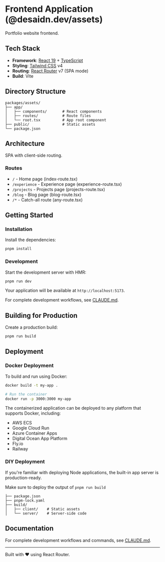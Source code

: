 # Frontend Application (@desaidn.dev/assets)

Portfolio website frontend.

## Tech Stack

- **Framework**: [React 19](https://react.dev/) + [TypeScript](https://www.typescriptlang.org/)
- **Styling**: [Tailwind CSS](https://tailwindcss.com/) v4
- **Routing**: [React Router](https://reactrouter.com/) v7 (SPA mode)
- **Build**: Vite

## Directory Structure

```
packages/assets/
├── app/
│   ├── components/       # React components
│   ├── routes/           # Route files
│   └── root.tsx          # App root component
├── public/               # Static assets
└── package.json
```

## Architecture

SPA with client-side routing.

### Routes

- `/` - Home page (index-route.tsx)
- `/experience` - Experience page (experience-route.tsx)
- `/projects` - Projects page (projects-route.tsx)
- `/blog` - Blog page (blog-route.tsx)
- `/*` - Catch-all route (any-route.tsx)

## Getting Started

### Installation

Install the dependencies:

```bash
pnpm install
```

### Development

Start the development server with HMR:

```bash
pnpm run dev
```

Your application will be available at `http://localhost:5173`.

For complete development workflows, see [CLAUDE.md](../../CLAUDE.md#common-commands).

## Building for Production

Create a production build:

```bash
pnpm run build
```

## Deployment

### Docker Deployment

To build and run using Docker:

```bash
docker build -t my-app .

# Run the container
docker run -p 3000:3000 my-app
```

The containerized application can be deployed to any platform that supports Docker, including:

- AWS ECS
- Google Cloud Run
- Azure Container Apps
- Digital Ocean App Platform
- Fly.io
- Railway

### DIY Deployment

If you're familiar with deploying Node applications, the built-in app server is production-ready.

Make sure to deploy the output of `pnpm run build`

```
├── package.json
├── pnpm-lock.yaml
├── build/
│   ├── client/    # Static assets
│   └── server/    # Server-side code
```

## Documentation

For complete development workflows and commands, see [CLAUDE.md](../../CLAUDE.md#common-commands).

---

Built with ❤️ using React Router.
